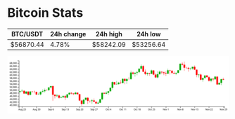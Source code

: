 # Bitcoin Stats

BTC/USDT|24h change|24h high|24h low|
|---|---|---|---|
|$56870.44|4.78%|$58242.09|$53256.64|

<img src="./chart.svg">
